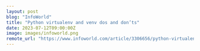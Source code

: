 ```yaml
---
layout: post
blog: "InfoWorld"
title: "Python virtualenv and venv dos and don’ts"
date: 2023-07-12T09:00:00Z
image: images/infoworld.png
remote_url: "https://www.infoworld.com/article/3306656/python-virtualenv-and-venv-dos-and-donts.html#tk.rss_applicationdevelopment"
---
```

